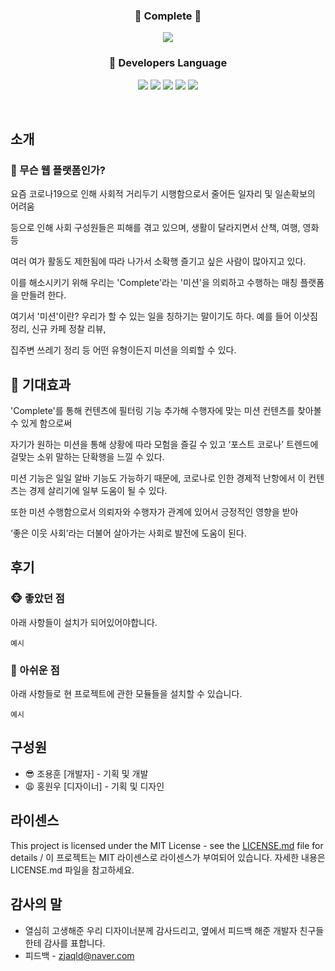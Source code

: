 <h3 align='center'>📜 Complete 🧾</h3>
<p align='center'>
  <img src="https://user-images.githubusercontent.com/73686581/114815705-bab47580-9df1-11eb-9081-e7245cfc2ffe.png"/>
</p>
<h3 align='center'>🔨 Developers Language</h3>
<p align='center'>
  <img src="https://img.shields.io/badge/HTML5-E34F26?style=flat-square&logo=HTML5&logoColor=white"/>
  <img src="https://img.shields.io/badge/CSS3-1572B6?style=flat-square&logo=CSS3&logoColor=white"/>
  <img src="https://img.shields.io/badge/JavaScript-e9d24e?style=flat-square&logo=JavaScript&logoColor=white"/>
  <img src="https://img.shields.io/badge/PHP-777BB4?style=flat-square&logo=PHP&logoColor=white"/>
  <img src="https://img.shields.io/badge/MySQL-4479A1?style=flat-square&logo=MySQL&logoColor=white"/>
</p>
<br>

## 소개

### 🔎 무슨 웹 플랫폼인가?

 요즘 코로나19으로 인해 사회적 거리두기 시행함으로서 줄어든 일자리 및 일손확보의 어려움

등으로 인해 사회 구성원들은 피해를 겪고 있으며, 생활이 달라지면서 산책, 여행, 영화 등

여러 여가 활동도 제한됨에 따라 나가서 소확행 즐기고 싶은 사람이 많아지고 있다.
 
 이를 해소시키기 위해 우리는 'Complete'라는 '미션'을 의뢰하고 수행하는 매칭 플랫폼을 만들려 한다.

여기서 '미션'이란? 우리가 할 수 있는 일을 칭하기는 말이기도 하다. 예를 들어 이삿짐 정리, 신규 카페 정찰 리뷰,

집주변 쓰레기 정리 등 어떤 유형이든지 미션을 의뢰할 수 있다.

## 🎈 기대효과

 'Complete'를 통해 컨텐츠에 필터링 기능 추가해 수행자에 맞는 미션 컨텐츠를 찾아볼 수 있게 함으로써
 
자기가 원하는  미션을 통해 상황에 따라 모험을 즐길  수 있고 ‘포스트 코로나’ 트렌드에 걸맞는 소위 말하는 단확행을 느낄 수 있다.

미션 기능은 일일 알바 기능도 가능하기 때문에, 코로나로 인한 경제적 난항에서 이 컨텐츠는 경제 살리기에 일부 도움이 될 수 있다.

또한 미션 수행함으로서 의뢰자와 수행자가 관계에 있어서 긍정적인 영향을 받아

‘좋은 이웃 사회’라는 더불어 살아가는 사회로 발전에 도움이 된다.

## 후기

### 🐵 좋았던 점

아래 사항들이 설치가 되어있어야합니다.

```
예시
```

### 🙊 아쉬운 점

아래 사항들로 현 프로젝트에 관한 모듈들을 설치할 수 있습니다.

```
예시
```

## 구성원

* 😎 조용훈 [개발자] - 기획 및 개발
* 😩 홍원우 [디자이너] - 기획 및 디자인

## 라이센스

This project is licensed under the MIT License - see the [LICENSE.md](https://gist.github.com/PurpleBooth/LICENSE.md) file for details / 이 프로젝트는 MIT 라이센스로 라이센스가 부여되어 있습니다. 자세한 내용은 LICENSE.md 파일을 참고하세요.

## 감사의 말

* 열심히 고생해준 우리 디자이너분께 감사드리고, 옆에서 피드백 해준 개발자 친구들한테 감사를 표합니다.
* 피드백 - zjaqld@naver.com
